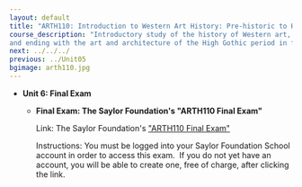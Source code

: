 ```yaml
---
layout: default
title: "ARTH110: Introduction to Western Art History: Pre-historic to High Gothic"
course_description: "Introductory study of the history of Western art, beginning with the first objects created by prehistoric humans around 20,000 years ago
and ending with the art and architecture of the High Gothic period in fourteenth-century Europe."
next: ../../../
previous: ../Unit05
bgimage: arth110.jpg
---
```

-   **Unit 6: Final Exam**  
    -   **Final Exam: The Saylor Foundation's "ARTH110 Final Exam"**

        Link: The Saylor Foundation's ["ARTH110 Final
        Exam"](http://school.saylor.org/mod/quiz/view.php?id=40)  
           
         Instructions: You must be logged into your Saylor Foundation
        School account in order to access this exam.  If you do not yet
        have an account, you will be able to create one, free of charge,
        after clicking the link.
